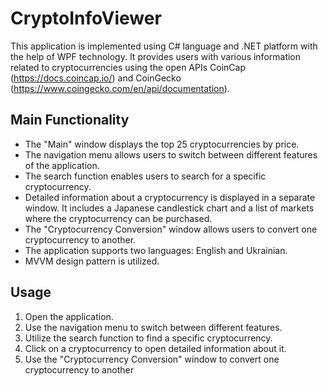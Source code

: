 # CryptoInfoViewer

This application is implemented using C# language and .NET platform with the help of WPF technology. It provides users with various information related to cryptocurrencies using the open APIs CoinCap (https://docs.coincap.io/) and CoinGecko (https://www.coingecko.com/en/api/documentation).

## Main Functionality

- The "Main" window displays the top 25 cryptocurrencies by price.
- The navigation menu allows users to switch between different features of the application.
- The search function enables users to search for a specific cryptocurrency.
- Detailed information about a cryptocurrency is displayed in a separate window. It includes a Japanese candlestick chart and a list of markets where the cryptocurrency can be purchased.
- The "Cryptocurrency Conversion" window allows users to convert one cryptocurrency to another.
- The application supports two languages: English and Ukrainian.
- MVVM design pattern is utilized.
  
## Usage

1. Open the application.
2. Use the navigation menu to switch between different features.
3. Utilize the search function to find a specific cryptocurrency.
4. Click on a cryptocurrency to open detailed information about it.
5. Use the "Cryptocurrency Conversion" window to convert one cryptocurrency to another
